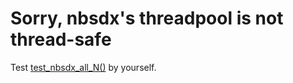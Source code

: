 # Sorry, nbsdx's threadpool is not thread-safe
Test [test_nbsdx_all_N()](..//header/nbsdx.hpp) by yourself.
